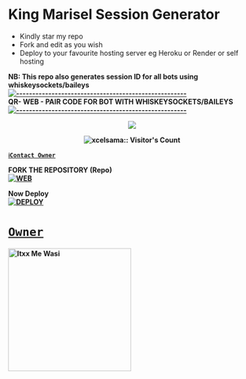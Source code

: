 # King Marisel Session Generator
- Kindly star my repo
- Fork and edit as you wish
- Deploy to your favourite hosting server eg Heroku or Render or self hosting

<strong>NB:<strong/> This repo also generates session ID for all bots using whiskeysockets/baileys
[![-----------------------------------------------------](https://raw.githubusercontent.com/andreasbm/readme/master/assets/lines/colored.png)](#table-of-contents)
<br/>QR- WEB - PAIR CODE FOR BOT WITH WHISKEYSOCKETS/BAILEYS
[![-----------------------------------------------------](https://raw.githubusercontent.com/andreasbm/readme/master/assets/lines/colored.png)](#table-of-contents)
<p align="center">
   <a href="https://github.com/betingrich">
    <img src="https://telegra.ph/file/3b20d3e67948683aff867.jpg">
     
</a>
 <p align="center"><img src="https://profile-counter.glitch.me/{betingrich}/count.svg" alt="xcelsama:: Visitor's Count" /></p>



[`ℹ️Contact Owner`](https://wa.me/25740007567)

FORK THE REPOSITORY (Repo) 
    <br>
<a href="https://github.com/betingrich/PAIR-QR-WASI-MD/edit/main/"><img title="WEB" src="https://img.shields.io/badge/FORK MARISEL-QR?color=black&style=for-the-badge&logo=stackshare"></a>

Now Deploy
    <br>
<a href='https://dashboard.heroku.com/new?template=https://github.com/betingrich/PAIR-QR-WASI-MD/edit/main/' target="_blank"><img alt='DEPLOY' src='https://img.shields.io/badge/-DEPLOY-black?style=for-the-badge&logo=heroku&logoColor=white'/>

# `Owner`

 <a href="https://github.com/betingrich"><img src="https://github.com/betingrich.png" width="250" height="250" alt="Itxx Me Wasi"/></a>



   

